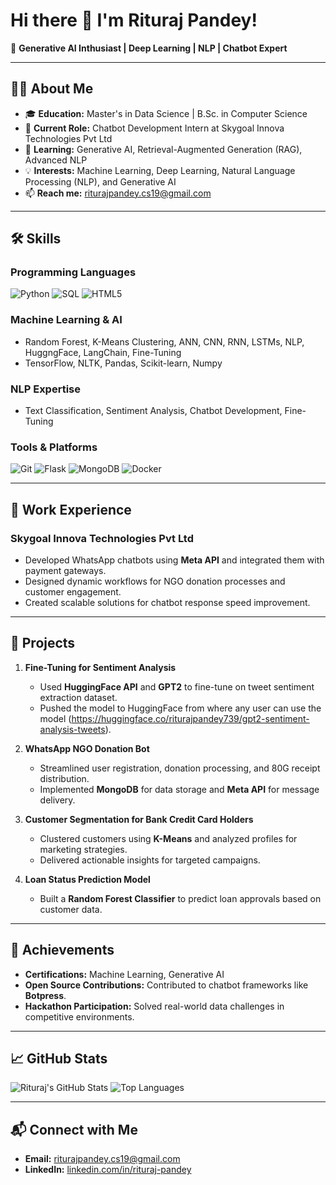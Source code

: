 
<!--
**rituraj-sys/rituraj-sys** is a ✨ _special_ ✨ repository because its `README.md` (this file) appears on your GitHub profile.

Here are some ideas to get you started:

- 🔭 I’m currently working on ...
- 🌱 I’m currently learning ...
- 👯 I’m looking to collaborate on ...
- 🤔 I’m looking for help with ...
- 💬 Ask me about ...
- 📫 How to reach me: ...
- 😄 Pronouns: ...
- ⚡ Fun fact: ...
-->

# Hi there 👋 I'm **Rituraj Pandey**!

🚀 **Generative AI Inthusiast | Deep Learning | NLP | Chatbot Expert**

---

## 👨‍💻 About Me
- 🎓 **Education:** Master's in Data Science | B.Sc. in Computer Science  
- 🏢 **Current Role:** Chatbot Development Intern at Skygoal Innova Technologies Pvt Ltd  
- 🌱 **Learning:** Generative AI, Retrieval-Augmented Generation (RAG), Advanced NLP  
- 💡 **Interests:** Machine Learning, Deep Learning, Natural Language Processing (NLP), and Generative AI 
- 📫 **Reach me:** riturajpandey.cs19@gmail.com  

---

## 🛠️ Skills

### Programming Languages
<p>
  <img src="https://img.shields.io/badge/Python-3776AB?style=for-the-badge&logo=python&logoColor=white" alt="Python">
  <img src="https://img.shields.io/badge/SQL-4479A1?style=for-the-badge&logo=postgresql&logoColor=white" alt="SQL">
  <img src="https://img.shields.io/badge/HTML5-E34F26?style=for-the-badge&logo=html5&logoColor=white" alt="HTML5">
</p>

### Machine Learning & AI
- Random Forest, K-Means Clustering, ANN, CNN, RNN, LSTMs, NLP, HuggngFace, LangChain, Fine-Tuning   
- TensorFlow, NLTK, Pandas, Scikit-learn, Numpy  

### NLP Expertise
- Text Classification, Sentiment Analysis, Chatbot Development, Fine-Tuning  

### Tools & Platforms
<p>
  <img src="https://img.shields.io/badge/Git-F05032?style=for-the-badge&logo=git&logoColor=white" alt="Git">
  <img src="https://img.shields.io/badge/Flask-000000?style=for-the-badge&logo=flask&logoColor=white" alt="Flask">
  <img src="https://img.shields.io/badge/MongoDB-47A248?style=for-the-badge&logo=mongodb&logoColor=white" alt="MongoDB">
  <img src="https://img.shields.io/badge/Docker-2496ED?style=for-the-badge&logo=docker&logoColor=white" alt="Docker">
</p>

---

## 💼 Work Experience

### **Skygoal Innova Technologies Pvt Ltd**
- Developed WhatsApp chatbots using **Meta API** and integrated them with payment gateways.  
- Designed dynamic workflows for NGO donation processes and customer engagement.  
- Created scalable solutions for chatbot response speed improvement.

---

## 🎯 Projects
1. **Fine-Tuning for Sentiment Analysis**  
   - Used **HuggingFace API** and **GPT2** to fine-tune on tweet sentiment extraction dataset.  
   - Pushed the model to HuggingFace from where any user can use the model (https://huggingface.co/riturajpandey739/gpt2-sentiment-analysis-tweets).  

2. **WhatsApp NGO Donation Bot**  
   - Streamlined user registration, donation processing, and 80G receipt distribution.  
   - Implemented **MongoDB** for data storage and **Meta API** for message delivery.  

3. **Customer Segmentation for Bank Credit Card Holders**  
   - Clustered customers using **K-Means** and analyzed profiles for marketing strategies.  
   - Delivered actionable insights for targeted campaigns.  

4. **Loan Status Prediction Model**  
   - Built a **Random Forest Classifier** to predict loan approvals based on customer data.  

---

## 🌟 Achievements
- **Certifications:** Machine Learning, Generative AI  
- **Open Source Contributions:** Contributed to chatbot frameworks like **Botpress**.  
- **Hackathon Participation:** Solved real-world data challenges in competitive environments.

---

## 📈 GitHub Stats
<p>
  <img src="https://github-readme-stats.vercel.app/api?username=rituraj-sys&show_icons=true&theme=radical" alt="Rituraj's GitHub Stats">
  <img src="https://github-readme-stats.vercel.app/api/top-langs/?username=rituraj-sys&layout=compact&theme=radical" alt="Top Languages">
</p>

---

## 📬 Connect with Me
- **Email:** [riturajpandey.cs19@gmail.com](mailto:riturajpandey.cs19@gmail.com)  
- **LinkedIn:** [linkedin.com/in/rituraj-pandey](https://www.linkedin.com/in/rituraj-pandey-448623200)  

